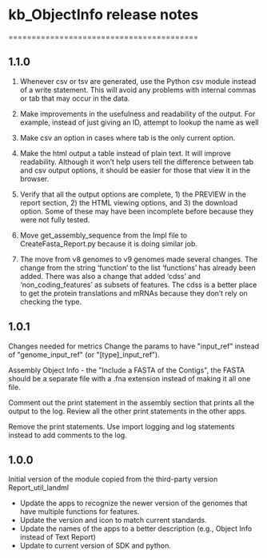 # kb_ObjectInfo release notes
=========================================

1.1.0
-----
1. Whenever csv or tsv are generated, use the Python csv module instead of a write statement. This will avoid any problems with internal commas or tab that may occur in the data.

2. Make improvements in the usefulness and readability of the output. For example, instead of just giving an ID, attempt to lookup the name as well

3. Make csv an option in cases where tab is the only current option.

4. Make the html output a table instead of plain text. It will improve readability. Although it won’t help users tell the difference between tab and csv output options, it should be easier for those that view it in the browser.

5. Verify that all the output options are complete, 1) the PREVIEW in the report section, 2) the HTML viewing options, and 3) the download option. Some of these may have been incomplete before because they were not fully tested.

6. Move get_assembly_sequence from the Impl file to CreateFasta_Report.py because it is doing similar job.

7. The move from v8 genomes to v9 genomes made several changes. The change from the string ‘function’ to the list ‘functions’ has already been added. There was also a change that added ‘cdss’ and ‘non_coding_features’ as subsets of features. The cdss is a better place to get the protein translations and mRNAs because they don’t rely on checking the type.

1.0.1
-----
Changes needed for metrics
Change the params to have "input_ref" instead of "genome_input_ref" (or "[type]_input_ref"). 

Assembly Object Info - the "Include a FASTA of the Contigs", the FASTA should be a separate 
file with a .fna extension instead of making it all one file.

Comment out the print statement in the assembly section that prints all the output to the log.
Review all the other print statements in the other apps.

Remove the print statements. Use import logging and log statements instead to add comments to the log.

1.0.0
-----
Initial version of the module copied from the third-party version Report_util_landml

- Update the apps to recognize the newer version of the genomes that have multiple functions for features.
- Update the version and icon to match current standards.
- Update the names of the apps to a better description (e.g., Object Info instead of Text Report)
- Update to current version of SDK and python.
